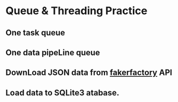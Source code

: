 # Queue & Threading Practice

## One task queue
## One data pipeLine queue
## DownLoad JSON data from [fakerfactory](https://github.com/toddlerya/fakerfactory) API
## Load data to SQLite3 atabase.